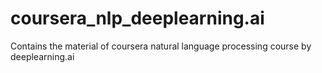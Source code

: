 # coursera_nlp_deeplearning.ai
Contains the material of coursera natural language processing course by deeplearning.ai
